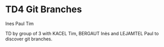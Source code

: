# TD4 Git Branches
Ines Paul Tim

TD by group of 3 with KACEL Tim, BERGAUT Inès and LEJAMTEL Paul to discover git branches.
